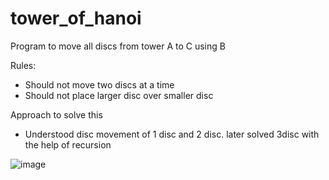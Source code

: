# tower_of_hanoi

Program to move all discs from tower A to C using B 

Rules:
* Should not move two discs at a time
* Should not place larger disc over smaller disc

Approach to solve this 

* Understood disc movement of 1 disc and 2 disc. later solved 3disc with the help of recursion 

![image](https://github.com/karthik21849328/tower_of_hanoi/assets/146220010/c68d164e-844a-49c7-93f2-46adde6a0f91)
